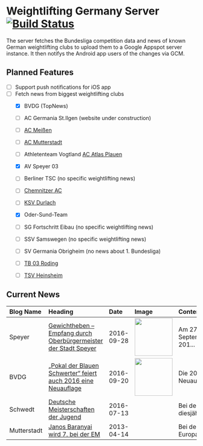 # Weightlifting Germany Server [![Build Status](https://travis-ci.org/WGierke/weightlifting_germany_server.svg?branch=master)](https://travis-ci.org/WGierke/weightlifting_germany_server)

The server fetches the Bundesliga competition data and news of known German weightlifting clubs to upload them to a Google Appspot server instance.
It then notifys the Android app users of the changes via GCM.

## Planned Features
- [ ] Support push notifications for iOS app  
- [ ] Fetch news from biggest weightlifting clubs
    - [X] BVDG (TopNews)
    - [ ] AC Germania St.Ilgen (website under construction)
    - [ ] [AC Meißen](http://www.ac-meissen.de/index.php?start=1)
    - [ ] [AC Mutterstadt](http://www.ac-mutterstadt.de/index.php?start=1)
    - [ ] Athletenteam Vogtland [AC Atlas Plauen](https://acatlas.wordpress.com/)
    - [X] AV Speyer 03
    - [ ] Berliner TSC (no specific weightlifting news)
    - [ ] [Chemnitzer AC](http://chemnitzer-athletenclub.de/aktuelles/news/page/1/)
    - [ ] [KSV Durlach](http://ksvdurlach.de/news?page_n54=1)
    - [X] Oder-Sund-Team
    - [ ] SG Fortschritt Eibau (no specific weightlifting news)
    - [ ] SSV Samswegen (no specific weightlifting news)
    - [ ] SV Germania Obrigheim (no news about 1. Bundesliga)
    - [ ] [TB 03 Roding](http://www.tb03-gewichtheben.de/page/1/)
    - [ ] [TSV Heinsheim](http://gewichtheben.tsv-heinsheim.de/index.php?start=1)


## Current News

| Blog Name   | Heading                                                                                                                                                          | Date       | Image                                                                                                          | Content                 |
|:------------|:-----------------------------------------------------------------------------------------------------------------------------------------------------------------|:-----------|:---------------------------------------------------------------------------------------------------------------|:------------------------|
| Speyer      | [Gewichtheben – Empfang durch Oberbürgermeister der Stadt Speyer](http://www.av03-speyer.de/2016/09/gewichtheben-empfang-durch-oberbuergermeister-herrn-eger/)   | 2016-09-28 | <img src='http://www.av03-speyer.de/wp-content/uploads/2016/09/IMG_7320-1024x576.jpg' width='100px'/>          | Am 27. September 201... |
| BVDG        | [„Pokal der Blauen Schwerter“ feiert auch 2016 eine Neuauflage](http://www.german-weightlifting.de/pokal-der-blauen-schwerter-feiert-auch-2016-eine-neuauflage/) | 2016-09-20 | <img src='http://www.german-weightlifting.de/wp-content/uploads/2016/09/PdBS_Max-Lang_12_.jpg' width='100px'/> | Die 2016er Neuauflag... |
| Schwedt     | [Deutsche Meisterschaften der Jugend](http://gewichtheben.blauweiss65-schwedt.de/?p=7331)                                                                        | 2016-07-13 |                                                                                                                | Bei den diesjährigen... |
| Mutterstadt | [Janos Baranyai wird 7. bei der EM](http://www.ac-mutterstadt.de/index.php?start=0&heading=Janos%20Baranyai%20wird%207.%20bei%20der%20EM1365897600.0)            | 2013-04-14 |                                                                                                                | Bei der Europameiste... |